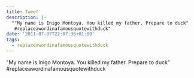 ```yaml
---
title: Tweet
description: |-
  ""My name is Inigo Montoya. You killed my father. Prepare to duck"
   #replaceawordinafamousquotewithduck"
date: '2011-07-07T22:07:36+01:00'
tags:
  - replaceawordinafamousquotewithduck
---
```

"My name is Inigo Montoya. You killed my father. Prepare to duck"
 #replaceawordinafamousquotewithduck

